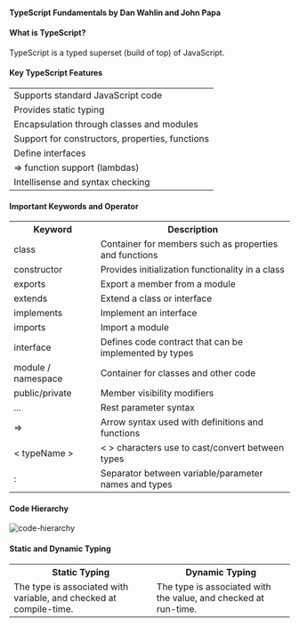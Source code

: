 #### TypeScript Fundamentals by Dan Wahlin and John Papa ####

#### What is TypeScript? ####
TypeScript is a typed superset (build of top) of JavaScript.

#### Key TypeScript Features ####
<table>
    <tbody>
        <tr>
            <td>Supports standard JavaScript code</td>
        </tr>
        <tr>
            <td>Provides static typing</td>
        </tr>
        <tr>
            <td>Encapsulation through classes and modules</td>
        </tr>
        <tr>
            <td>Support for constructors, properties, functions</td>
        </tr>
        <tr>
            <td>Define interfaces</td>
        </tr>
        <tr>
            <td>=> function support (lambdas)</td>
        </tr>
        <tr>
            <td>Intellisense and syntax checking</td>
        </tr>
    </tbody>
</table>

#### Important Keywords and Operator ####
<table>
    <tbody>
        <tr>
            <th>Keyword</td>
            <th>Description</td>
        </tr>
        <tr>
            <td>class</td>
            <td>Container for members such as properties and functions</td>
        </tr>
        <tr>
            <td>constructor</td>
            <td>Provides initialization functionality in a class</td>
        </tr>
        <tr>
            <td>exports</td>
            <td>Export a member from a module</td>
        </tr>
        <tr>
            <td>extends</td>
            <td>Extend a class or interface</td>
        </tr>
        <tr>
            <td>implements</td>
            <td>Implement an interface</td>
        </tr>
        <tr>
            <td>imports</td>
            <td>Import a module</td>
        </tr>
        <tr>
            <td>interface</td>
            <td>Defines code contract that can be implemented by types</td>
        </tr>
        <tr>
            <td>module / namespace</td>
            <td>Container for classes and other code</td>
        </tr>
        <tr>
            <td>public/private</td>
            <td>Member visibility modifiers</td>
        </tr>
        <tr>
            <td>...</td>
            <td>Rest parameter syntax</td>
        </tr>
        <tr>
            <td>=></td>
            <td>Arrow syntax used with definitions and functions</td>
        </tr>
        <tr>
            <td>< typeName ></td>
            <td>< > characters use to cast/convert between types</td>
        </tr>
        <tr>
            <td>:</td>
            <td>Separator between variable/parameter names and types</td>
        </tr>
    </tbody>
</table>

#### Code Hierarchy ####
![code-hierarchy](https://user-images.githubusercontent.com/5309726/53578287-57840c80-3bb2-11e9-8075-14578cc4481c.png)

#### Static and Dynamic Typing ####
<table>
    <tbody>
        <tr>
            <th>Static Typing</th>
            <th>Dynamic Typing</th>
        </tr>
        <tr>
            <td>The type is associated with variable, and checked at compile-time.</td>
            <td>The type is associated with the value, and checked at run-time.</td>     
        </tr>
    </tbody>
</table>
